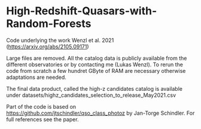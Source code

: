# High-Redshift-Quasars-with-Random-Forests

Code underlying the work Wenzl et al. 2021 (https://arxiv.org/abs/2105.09171)

Large files are removed. All the catalog data is publicly available from the different observatories or by contacting me (Lukas Wenzl). To rerun the code from scratch a few hundret GByte of RAM are necessary otherwise adaptations are needed.

The final data product, called the high-z candidates catalog is available under datasets/highz_candidates_selection_to_release_May2021.csv

Part of the code is based on https://github.com/jtschindler/qso_class_photoz by Jan-Torge Schindler. For full references see the paper.
